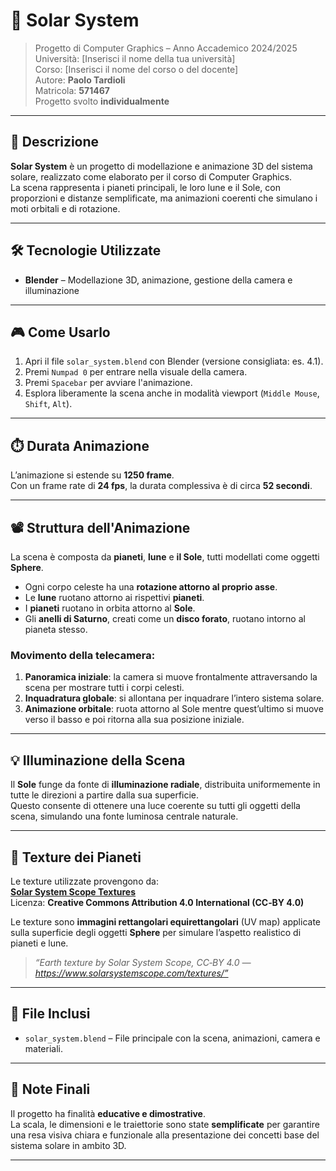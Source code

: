 # 🌌 Solar System

> Progetto di Computer Graphics – Anno Accademico 2024/2025  
> Università: [Inserisci il nome della tua università]  
> Corso: [Inserisci il nome del corso o del docente]  
> Autore: **Paolo Tardioli**  
> Matricola: **571467**  
> Progetto svolto **individualmente**

---

## 📖 Descrizione

**Solar System** è un progetto di modellazione e animazione 3D del sistema solare, realizzato come elaborato per il corso di Computer Graphics.  
La scena rappresenta i pianeti principali, le loro lune e il Sole, con proporzioni e distanze semplificate, ma animazioni coerenti che simulano i moti orbitali e di rotazione.

---

## 🛠️ Tecnologie Utilizzate

- **Blender** – Modellazione 3D, animazione, gestione della camera e illuminazione

---

## 🎮 Come Usarlo

1. Apri il file `solar_system.blend` con Blender (versione consigliata: es. 4.1).
2. Premi `Numpad 0` per entrare nella visuale della camera.
3. Premi `Spacebar` per avviare l'animazione.
4. Esplora liberamente la scena anche in modalità viewport (`Middle Mouse`, `Shift`, `Alt`).

---

## ⏱️ Durata Animazione

L’animazione si estende su **1250 frame**.  
Con un frame rate di **24 fps**, la durata complessiva è di circa **52 secondi**.

---

## 📽️ Struttura dell'Animazione

La scena è composta da **pianeti**, **lune** e **il Sole**, tutti modellati come oggetti **Sphere**.

- Ogni corpo celeste ha una **rotazione attorno al proprio asse**.
- Le **lune** ruotano attorno ai rispettivi **pianeti**.
- I **pianeti** ruotano in orbita attorno al **Sole**.
- Gli **anelli di Saturno**, creati come un **disco forato**, ruotano intorno al pianeta stesso.

### Movimento della telecamera:

1. **Panoramica iniziale**: la camera si muove frontalmente attraversando la scena per mostrare tutti i corpi celesti.
2. **Inquadratura globale**: si allontana per inquadrare l’intero sistema solare.
3. **Animazione orbitale**: ruota attorno al Sole mentre quest’ultimo si muove verso il basso e poi ritorna alla sua posizione iniziale.

---

## 💡 Illuminazione della Scena

Il **Sole** funge da fonte di **illuminazione radiale**, distribuita uniformemente in tutte le direzioni a partire dalla sua superficie.  
Questo consente di ottenere una luce coerente su tutti gli oggetti della scena, simulando una fonte luminosa centrale naturale.

---

## 🎨 Texture dei Pianeti

Le texture utilizzate provengono da:  
**[Solar System Scope Textures](https://www.solarsystemscope.com/textures/)**  
Licenza: **Creative Commons Attribution 4.0 International (CC‑BY 4.0)**

Le texture sono **immagini rettangolari equirettangolari** (UV map) applicate sulla superficie degli oggetti **Sphere** per simulare l’aspetto realistico di pianeti e lune.

> *“Earth texture by Solar System Scope, CC‑BY 4.0 — https://www.solarsystemscope.com/textures/”*

---

## 📁 File Inclusi

- `solar_system.blend` – File principale con la scena, animazioni, camera e materiali.

---

## 📌 Note Finali

Il progetto ha finalità **educative e dimostrative**.  
La scala, le dimensioni e le traiettorie sono state **semplificate** per garantire una resa visiva chiara e funzionale alla presentazione dei concetti base del sistema solare in ambito 3D.

---
